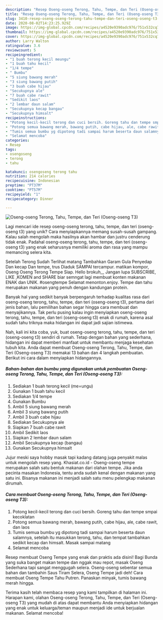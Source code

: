 ```yaml
---
description: "Resep Oseng-oseng Terong, Tahu, Tempe, dan Teri (Oseng-oseng T3) yang Lezat"
title: "Resep Oseng-oseng Terong, Tahu, Tempe, dan Teri (Oseng-oseng T3) yang Lezat"
slug: 3410-resep-oseng-oseng-terong-tahu-tempe-dan-teri-oseng-oseng-t3-yang-lezat
date: 2020-08-02T14:23:25.929Z
image: https://img-global.cpcdn.com/recipes/a4520e9390adc976/751x532cq70/oseng-oseng-terong-tahu-tempe-dan-teri-oseng-oseng-t3-foto-resep-utama.jpg
thumbnail: https://img-global.cpcdn.com/recipes/a4520e9390adc976/751x532cq70/oseng-oseng-terong-tahu-tempe-dan-teri-oseng-oseng-t3-foto-resep-utama.jpg
cover: https://img-global.cpcdn.com/recipes/a4520e9390adc976/751x532cq70/oseng-oseng-terong-tahu-tempe-dan-teri-oseng-oseng-t3-foto-resep-utama.jpg
author: Larry Walton
ratingvalue: 3.6
reviewcount: 5
recipeingredient:
- "1 buah terong kecil meungu"
- "1 buah tahu kecil"
- "1/4 tempe"
- " Bumbu"
- "5 siung bawang merah"
- "3 siung bawang putih"
- "3 buah cabe hijau"
- "Secukupnya ale"
- "7 buah cabe rawit"
- "Sedikit laos"
- "2 lembar daun salam"
- "Secukupnya kecap bangau"
- "Secukupnya himsalt"
recipeinstructions:
- "Potong kecil-kecil terong dan cuci bersih. Goreng tahu dan tempe smpai kecoklatan"
- "Potong semua bawang merah, bawang putih, cabe hijau, ale, cabe rawit, dan laos"
- "Tumis semua bumbu yg dipotong tadi sampai harum beserta daun salamnya, setelah itu masukkan terong, tahu, dan tempat tambahkan sedikit kecap dan himsalt. Masak sampai matang"
- "Selamat mencoba"
categories:
- Resep
tags:
- osengoseng
- terong
- tahu

katakunci: osengoseng terong tahu 
nutrition: 214 calories
recipecuisine: Indonesian
preptime: "PT37M"
cooktime: "PT57M"
recipeyield: "1"
recipecategory: Dinner

---
```



![Oseng-oseng Terong, Tahu, Tempe, dan Teri (Oseng-oseng T3)](https://img-global.cpcdn.com/recipes/a4520e9390adc976/751x532cq70/oseng-oseng-terong-tahu-tempe-dan-teri-oseng-oseng-t3-foto-resep-utama.jpg)

Lagi mencari ide resep oseng-oseng terong, tahu, tempe, dan teri (oseng-oseng t3) yang unik? Cara menyiapkannya memang susah-susah gampang. Kalau salah mengolah maka hasilnya akan hambar dan justru cenderung tidak enak. Padahal oseng-oseng terong, tahu, tempe, dan teri (oseng-oseng t3) yang enak seharusnya memiliki aroma dan rasa yang mampu memancing selera kita.

Setelah Terong Sudah Terlihat matang Tambahkan Garam Gula Penyedap Dan kecap Dan tempe, trus Diaduk SAMPAI tercampur. matikan kompor, Oseng Oseng Terong Tempe Siap. Hello brokuh,,, Jangan lupa SUBSCRIBE, LIKE ,KOMEN and SHARE biar semngat lagi membuat konten makanan ENAK dan UNIK. #osengtempe Selamat menonton.enjoy. Tempe dan tahu merupakan makanan yang penuh dengan kandungan protein.

Banyak hal yang sedikit banyak berpengaruh terhadap kualitas rasa dari oseng-oseng terong, tahu, tempe, dan teri (oseng-oseng t3), pertama dari jenis bahan, lalu pemilihan bahan segar hingga cara membuat dan menyajikannya. Tak perlu pusing kalau ingin menyiapkan oseng-oseng terong, tahu, tempe, dan teri (oseng-oseng t3) enak di rumah, karena asal sudah tahu triknya maka hidangan ini dapat jadi sajian istimewa.


Nah, kali ini kita coba, yuk, buat oseng-oseng terong, tahu, tempe, dan teri (oseng-oseng t3) sendiri di rumah. Tetap dengan bahan yang sederhana, hidangan ini dapat memberi manfaat untuk membantu menjaga kesehatan tubuh kita. Anda dapat membuat Oseng-oseng Terong, Tahu, Tempe, dan Teri (Oseng-oseng T3) memakai 13 bahan dan 4 langkah pembuatan. Berikut ini cara dalam menyiapkan hidangannya.

<!--inarticleads1-->

##### Bahan-bahan dan bumbu yang digunakan untuk pembuatan Oseng-oseng Terong, Tahu, Tempe, dan Teri (Oseng-oseng T3):

1. Sediakan 1 buah terong kecil (me=ungu)
1. Gunakan 1 buah tahu kecil
1. Sediakan 1/4 tempe
1. Gunakan  Bumbu
1. Ambil 5 siung bawang merah
1. Ambil 3 siung bawang putih
1. Ambil 3 buah cabe hijau
1. Sediakan Secukupnya ale
1. Siapkan 7 buah cabe rawit
1. Ambil Sedikit laos
1. Siapkan 2 lembar daun salam
1. Ambil Secukupnya kecap (bangau)
1. Gunakan Secukupnya himsalt


Jujur meski saya hobby masak tapi kadang datang juga penyakit malas untuk mengolah resep yang. Khasiat.co.id - Oseng-oseng tempe merupakan salah satu bentuk makanan dari olahan tempe. Jika anda pecinta masakan Indonesia, tentu anda sudah kenal dengan makanan yang satu ini. Bisanya makanan ini menjadi salah satu menu pelengkap makanan dirumah. 

<!--inarticleads2-->

##### Cara membuat Oseng-oseng Terong, Tahu, Tempe, dan Teri (Oseng-oseng T3):

1. Potong kecil-kecil terong dan cuci bersih. Goreng tahu dan tempe smpai kecoklatan
1. Potong semua bawang merah, bawang putih, cabe hijau, ale, cabe rawit, dan laos
1. Tumis semua bumbu yg dipotong tadi sampai harum beserta daun salamnya, setelah itu masukkan terong, tahu, dan tempat tambahkan sedikit kecap dan himsalt. Masak sampai matang
1. Selamat mencoba


Resep membuat Oseng Tempe yang enak dan praktis ada disini! Bagi Bunda yang suka banget makan tempe dan nggak mau repot, masak Oseng Sederhana tapi sangat menggugah selera. Oseng-oseng sebentar semua bahan dan tambahin Saus Tiram Selera, Oseng Tempe jadi deh! Cara membuat Oseng Tempe Tahu Putren. Panaskan minyak, tumis bawang merah hingga. 

Terima kasih telah membaca resep yang kami tampilkan di halaman ini. Harapan kami, olahan Oseng-oseng Terong, Tahu, Tempe, dan Teri (Oseng-oseng T3) yang mudah di atas dapat membantu Anda menyiapkan hidangan yang enak untuk keluarga/teman maupun menjadi ide untuk berjualan makanan. Selamat mencoba!
